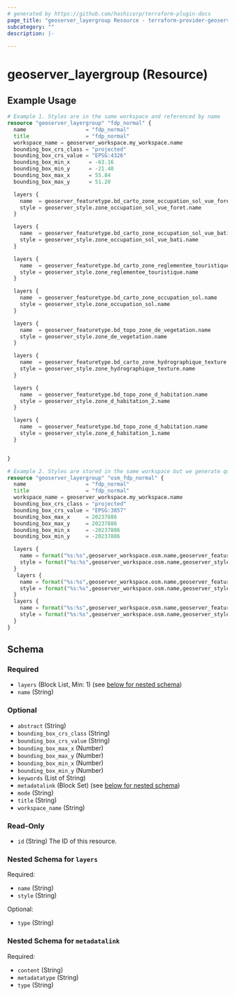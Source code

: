 ```yaml
---
# generated by https://github.com/hashicorp/terraform-plugin-docs
page_title: "geoserver_layergroup Resource - terraform-provider-geoserver"
subcategory: ""
description: |-
  
---
```


# geoserver_layergroup (Resource)



## Example Usage

```terraform
# Example 1. Styles are in the same workspace and referenced by name
resource "geoserver_layergroup" "fdp_normal" {
  name                   = "fdp_normal"
  title                  = "fdp_normal"
  workspace_name = geoserver_workspace.my_workspace.name
  bounding_box_crs_class = "projected"
  bounding_box_crs_value = "EPSG:4326"
  bounding_box_min_x      = -63.16
  bounding_box_min_y      = -21.40
  bounding_box_max_x      = 55.84
  bounding_box_max_y      = 51.20

  layers {
    name  = geoserver_featuretype.bd_carto_zone_occupation_sol_vue_foret.name
    style = geoserver_style.zone_occupation_sol_vue_foret.name
  }

  layers {
    name  = geoserver_featuretype.bd_carto_zone_occupation_sol_vue_bati.name
    style = geoserver_style.zone_occupation_sol_vue_bati.name
  }

  layers {
    name  = geoserver_featuretype.bd_carto_zone_reglementee_touristique.name
    style = geoserver_style.zone_reglementee_touristique.name
  }

  layers {
    name  = geoserver_featuretype.bd_carto_zone_occupation_sol.name
    style = geoserver_style.zone_occupation_sol.name
  }

  layers {
    name  = geoserver_featuretype.bd_topo_zone_de_vegetation.name
    style = geoserver_style.zone_de_vegetation.name
  }

  layers {
    name  = geoserver_featuretype.bd_carto_zone_hydrographique_texture.name
    style = geoserver_style.zone_hydrographique_texture.name
  }

  layers {
    name  = geoserver_featuretype.bd_topo_zone_d_habitation.name
    style = geoserver_style.zone_d_habitation_2.name
  }

  layers {
    name  = geoserver_featuretype.bd_topo_zone_d_habitation.name
    style = geoserver_style.zone_d_habitation_1.name
  }


}

# Example 2. Styles are stored in the same workspace but we generate qualified names for the reference
resource "geoserver_layergroup" "osm_fdp_normal" {
  name                   = "fdp_normal"
  title                  = "fdp_normal"
  workspace_name = geoserver_workspace.my_workspace.name
  bounding_box_crs_class = "projected"
  bounding_box_crs_value = "EPSG:3857"
  bounding_box_max_x     = 20237886
  bounding_box_max_y     = 20237886
  bounding_box_min_x     = -20237886
  bounding_box_min_y     = -20237886

  layers {
    name = format("%s:%s",geoserver_workspace.osm.name,geoserver_featuretype.osm_simplified_water_polygons.name)
    style = format("%s:%s",geoserver_workspace.osm.name,geoserver_style.osm_simplified_water.name)
  }
   layers {
    name = format("%s:%s",geoserver_workspace.osm.name,geoserver_featuretype.osm_water_polygons.name)
    style = format("%s:%s",geoserver_workspace.osm.name,geoserver_style.osm_water.name)
  }
  layers {
    name = format("%s:%s",geoserver_workspace.osm.name,geoserver_featuretype.osm_land_polygons.name)
    style = format("%s:%s",geoserver_workspace.osm.name,geoserver_style.osm_coast_poly.name)
  }
}
```

<!-- schema generated by tfplugindocs -->
## Schema

### Required

- `layers` (Block List, Min: 1) (see [below for nested schema](#nestedblock--layers))
- `name` (String)

### Optional

- `abstract` (String)
- `bounding_box_crs_class` (String)
- `bounding_box_crs_value` (String)
- `bounding_box_max_x` (Number)
- `bounding_box_max_y` (Number)
- `bounding_box_min_x` (Number)
- `bounding_box_min_y` (Number)
- `keywords` (List of String)
- `metadatalink` (Block Set) (see [below for nested schema](#nestedblock--metadatalink))
- `mode` (String)
- `title` (String)
- `workspace_name` (String)

### Read-Only

- `id` (String) The ID of this resource.

<a id="nestedblock--layers"></a>
### Nested Schema for `layers`

Required:

- `name` (String)
- `style` (String)

Optional:

- `type` (String)


<a id="nestedblock--metadatalink"></a>
### Nested Schema for `metadatalink`

Required:

- `content` (String)
- `metadatatype` (String)
- `type` (String)


